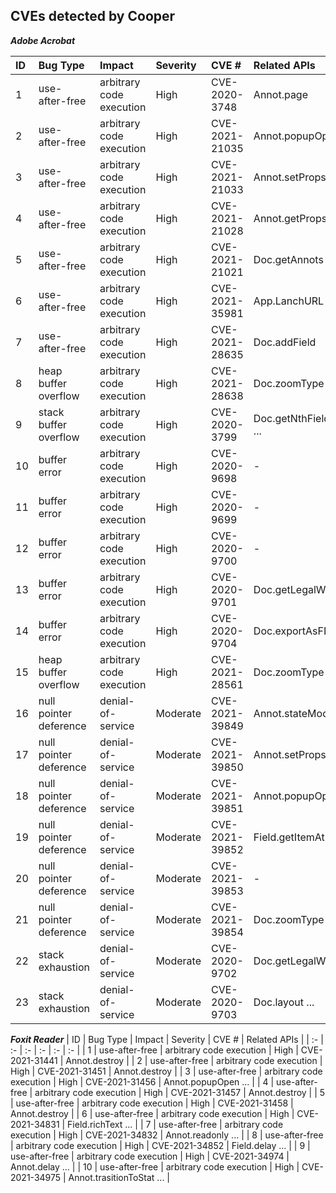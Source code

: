 ## CVEs detected by Cooper

***Adobe Acrobat***

| ID | Bug Type | Impact | Severity | CVE # | Related APIs |
| :- | :-       | :-     | :-       | :-    | :-           |
| 1   | use-after-free               | arbitrary code execution       | High      | CVE-2020-3748  | Annot.page  |
| 2   | use-after-free               | arbitrary code execution       | High      | CVE-2021-21035 | Annot.popupOpen ...  |
| 3   | use-after-free               | arbitrary code execution       | High      | CVE-2021-21033 | Annot.setProps   |
| 4   | use-after-free               | arbitrary code execution       | High      | CVE-2021-21028 | Annot.getProps ... |
| 5   | use-after-free               | arbitrary code execution       | High      | CVE-2021-21021 | Doc.getAnnots  |
| 6   | use-after-free               | arbitrary code execution       | High      | CVE-2021-35981 | App.LanchURL  |
| 7   | use-after-free               | arbitrary code execution       | High      | CVE-2021-28635 | Doc.addField  |
| 8   | heap buffer overflow              | arbitrary code execution       | High      | CVE-2021-28638 | Doc.zoomType  |
| 9   | stack buffer overflow              | arbitrary code execution       | High      | CVE-2020-3799 | Doc.getNthFieldName ...  |
| 10  | buffer error                | arbitrary code execution       | High      | CVE-2020-9698 | - |
| 11  | buffer error                | arbitrary code execution       | High      | CVE-2020-9699 | - |
| 12  | buffer error                | arbitrary code execution       | High      | CVE-2020-9700 | - |
| 13  | buffer error                | arbitrary code execution       | High      | CVE-2020-9701 | Doc.getLegalWarnings  |
| 14  | buffer error                | arbitrary code execution       | High      | CVE-2020-9704 | Doc.exportAsFDFStr |
| 15  | heap buffer overflow              | arbitrary code execution       | High  | CVE-2021-28561 | Doc.zoomType  |
| 16  | null pointer deference              | denial-of-service       | Moderate  | CVE-2021-39849 | Annot.stateModel  |
| 17  | null pointer deference              | denial-of-service       | Moderate  | CVE-2021-39850 | Annot.setProps ...  |
| 18  | null pointer deference              | denial-of-service       | Moderate  | CVE-2021-39851 | Annot.popupOpen  |
| 19  | null pointer deference              | denial-of-service       | Moderate  | CVE-2021-39852  | Field.getItemAt ...  |
| 20  | null pointer deference              | denial-of-service       | Moderate  | CVE-2021-39853 | -  |
| 21  | null pointer deference              | denial-of-service       | Moderate  | CVE-2021-39854 | Doc.zoomType  |
| 22  | stack exhaustion                | denial-of-service       | Moderate  | CVE-2020-9702  | Doc.getLegalWarnings  |
| 23  | stack exhaustion                | denial-of-service       | Moderate  | CVE-2020-9703 | Doc.layout ...  |


***Foxit Reader***
| ID | Bug Type | Impact | Severity | CVE # | Related APIs |
| :- | :-       | :-     | :-       | :-    | :-           |
| 1   | use-after-free               | arbitrary code execution       | High      | CVE-2021-31441 | Annot.destroy  |
| 2   | use-after-free               | arbitrary code execution       | High      | CVE-2021-31451 | Annot.destroy  |
| 3   | use-after-free               | arbitrary code execution       | High      | CVE-2021-31456 | Annot.popupOpen ... |
| 4   | use-after-free               | arbitrary code execution       | High      | CVE-2021-31457 | Annot.destroy  |
| 5   | use-after-free               | arbitrary code execution       | High      | CVE-2021-31458 | Annot.destroy  |
| 6   | use-after-free               | arbitrary code execution       | High      | CVE-2021-34831 | Field.richText ...  |
| 7   | use-after-free               | arbitrary code execution       | High      | CVE-2021-34832 | Annot.readonly ... |
| 8   | use-after-free               | arbitrary code execution       | High      | CVE-2021-34852 | Field.delay ...  |
| 9   | use-after-free               | arbitrary code execution       | High      | CVE-2021-34974 | Annot.delay ... |
| 10  | use-after-free               | arbitrary code execution       | High      | CVE-2021-34975 | Annot.trasitionToStat ... |
